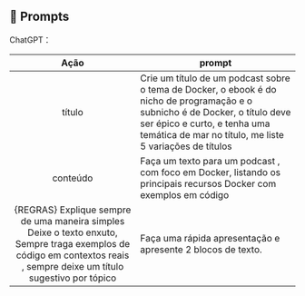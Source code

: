 ## 🧠 Prompts


ChatGPT：

|   Ação   | prompt                                                                                                                                                                                                                                                                         |
| :------: | ------------------------------------------------------------------------------------------------------------------------------------------------------------------------------------------------------------------------------------------------------------------------------ |
|  título  | Crie um título de um podcast sobre o tema de Docker, o ebook é do nicho de programação e o subnicho é de Docker, o título deve ser épico e curto, e tenha uma temática de mar no título, me liste 5 variações de títulos                                                        |
| conteúdo | Faça um texto para um podcast , com foco em Docker, listando os principais recursos Docker com exemplos em código
 {REGRAS} Explique sempre de uma maneira simples Deixe o texto enxuto, Sempre traga exemplos de código em contextos reais , sempre deixe um título sugestivo por tópico | Faça uma rápida apresentação e apresente 2 blocos de texto.

